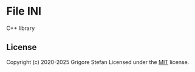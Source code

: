 # File INI

C++ library

## License

Copyright (c) 2020-2025 Grigore Stefan
Licensed under the [MIT](LICENSE) license.
